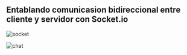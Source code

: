 ## Entablando comunicasion bidireccional entre cliente y servidor con Socket.io

![socket](https://user-images.githubusercontent.com/85569433/209661672-10844c60-f489-4b9f-b7fc-b2c81c9e72a3.png)

![chat](https://user-images.githubusercontent.com/85569433/209661743-e7c6c36a-7157-4a01-825c-bec3d952e94c.PNG)

